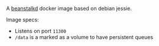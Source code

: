 A [beanstalkd](https://github.com/kr/beanstalkd) docker image based on debian jessie.

Image specs:

* Listens on port `11300`
* `/data` is a marked as a volume to have persistent queues